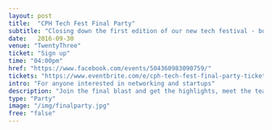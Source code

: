```yaml
---
layout: post
title:  "CPH Tech Fest Final Party"
subtitle: "Closing down the first edition of our new tech festival - but not without you and not without a big bang."
date:   2016-09-30
venue: "TwentyThree"
ticket: "Sign up"
time: "04:00pm"
href: "https://www.facebook.com/events/504360983090759/"
tickets: "https://www.eventbrite.com/e/cph-tech-fest-final-party-tickets-28037587178"
intro: "For anyone interested in networking and startups"
description: "Join the final blast and get the highlights, meet the team and our co-creators, hear what is next for Tech Fest and party with us."
type: "Party"
image: "/img/finalparty.jpg"
free: "false"
---
```

<!-- fill in the URL of your event host page if you haven't enough information for a detail page, so the event link won't point on the detail page at all -->
